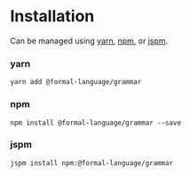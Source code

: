 # Installation

Can be managed using
[yarn](https://yarnpkg.com/en/docs),
[npm](https://docs.npmjs.com),
or [jspm](https://jspm.org/docs).


### yarn
```terminal
yarn add @formal-language/grammar
```

### npm
```terminal
npm install @formal-language/grammar --save
```

### jspm
```terminal
jspm install npm:@formal-language/grammar
```
